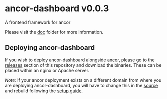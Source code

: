# ancor-dashboard v0.0.3

A frontend framework for ancor

Please visit the [doc](doc) folder for more information.

## Deploying ancor-dashboard

If you wish to deploy ancor-dashboard alongside [ancor](https://github.com/arguslab/ancor), please go to the [releases](https://github.com/arguslab/ancor-dashboard/releases) section of this repository and download the binaries. These can be placed within an nginx or Apache server.

_Note:_ If your ancor deployment exists on a different domain from where you are deploying ancor-dashboard, you will have to change this in the [source](https://github.com/arguslab/ancor-dashboard/blob/master/doc/setup.md#defining-the-ip-address-of-ancor) and rebuild following the [setup guide](doc/setup.md).

